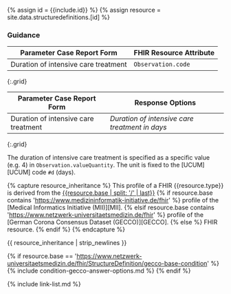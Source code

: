 
{% assign id = {{include.id}} %}
{% assign resource = site.data.structuredefinitions.[id] %}

### Guidance

| Parameter Case Report Form | FHIR Resource Attribute |
| -------------------------- | ----------------------- |
| Duration of intensive care treatment | `Observation.code` |
{:.grid}

| Parameter Case Report Form | Response Options |
| -------------------------- | ---------------- |
| Duration of intensive care treatment | _Duration of intensive care treatment in days_ |
{:.grid}

The duration of intensive care treatment is specified as a specific value (e.g. 4) in `Observation.valueQuantity`. The unit is fixed to the [UCUM][UCUM] code `#d` (days).

{% capture resource_inheritance %}
This profile of a FHIR {{resource.type}} is derived from the [{{resource.base | split: '/' | last}}]({{resource.base}})
{% if resource.base contains 'https://www.medizininformatik-initiative.de/fhir' %}
 profile of the [Medical Informatics Initiative (MII)][MII].
{% elsif resource.base contains 'https://www.netzwerk-universitaetsmedizin.de/fhir' %}
 profile of the [German Corona Consensus Dataset (GECCO)][GECCO].
{% else %}
 FHIR resource.
{% endif %}
{% endcapture %}

{{ resource_inheritance | strip_newlines }}

{% if resource.base == 'https://www.netzwerk-universitaetsmedizin.de/fhir/StructureDefinition/gecco-base-condition' %}
{% include condition-gecco-answer-options.md %}
{% endif %}

{% include link-list.md %}
